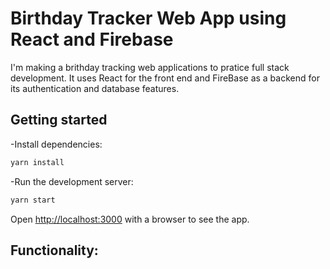 # Birthday Tracker Web App using React and Firebase
I'm making a brithday tracking web applications to pratice full stack development. It uses React for the front end and FireBase as a backend for its authentication and database features.

## Getting started
-Install dependencies:

```bash
yarn install
```

-Run the development server:

```bash
yarn start
```

Open [http://localhost:3000](http://localhost:3000) with a browser to see the app.

## Functionality:

